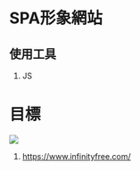 # SPA形象網站

## 使用工具
1. JS

# 目標
<img src="https://shawn-2007.github.io/web20250401/images/Pin_page.gif">

1. https://www.infinityfree.com/
